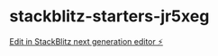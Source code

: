 # stackblitz-starters-jr5xeg

[Edit in StackBlitz next generation editor ⚡️](https://stackblitz.com/~/github.com/Zhaxichun/stackblitz-starters-jr5xeg)